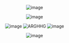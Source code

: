 <div align="center">

![image](https://github.com/user-attachments/assets/1dd6fe77-7f97-48c0-8bc1-5d5e995df298)

![image](https://github.com/user-attachments/assets/a2035c90-96bf-4400-90d9-4c6f10cc9e7d)

![image](https://github.com/user-attachments/assets/c42e52da-43b9-4170-ab4d-9a7c3161a42d) ![ARGHHG](https://github.com/user-attachments/assets/7c4104ba-845f-4fc5-8c2e-b6af78feb348) ![image](https://github.com/user-attachments/assets/515d50ca-5145-4df2-9fab-e74308489232)



![image](https://github.com/user-attachments/assets/1dd6fe77-7f97-48c0-8bc1-5d5e995df298)
